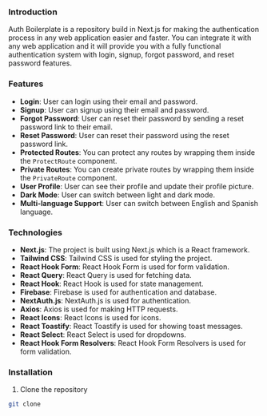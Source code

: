 ### Introduction 
Auth Boilerplate is a repository build in Next.js for making the authentication process in any web application easier and faster.
You can integrate it with any web application and it will provide you with a fully functional authentication system with login, signup, forgot password, and reset password features.
### Features
- **Login**: User can login using their email and password.
- **Signup**: User can signup using their email and password.
- **Forgot Password**: User can reset their password by sending a reset password link to their email.
- **Reset Password**: User can reset their password using the reset password link.
- **Protected Routes**: You can protect any routes by wrapping them inside the `ProtectRoute` component.
- **Private Routes**: You can create private routes by wrapping them inside the `PrivateRoute` component.
- **User Profile**: User can see their profile and update their profile picture.
- **Dark Mode**: User can switch between light and dark mode.
- **Multi-language Support**: User can switch between English and Spanish language.
### Technologies
- **Next.js**: The project is built using Next.js which is a React framework.
- **Tailwind CSS**: Tailwind CSS is used for styling the project.
- **React Hook Form**: React Hook Form is used for form validation.
- **React Query**: React Query is used for fetching data.
- **React Hook**: React Hook is used for state management.
- **Firebase**: Firebase is used for authentication and database.
- **NextAuth.js**: NextAuth.js is used for authentication.
- **Axios**: Axios is used for making HTTP requests.
- **React Icons**: React Icons is used for icons.
- **React Toastify**: React Toastify is used for showing toast messages.
- **React Select**: React Select is used for dropdowns.
- **React Hook Form Resolvers**: React Hook Form Resolvers is used for form validation.
### Installation
1. Clone the repository
```bash
git clone